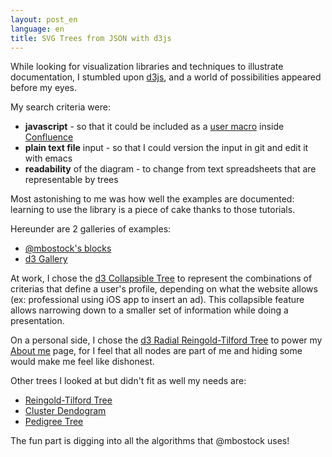 ```yaml
---
layout: post_en
language: en
title: SVG Trees from JSON with d3js
---
```

While looking for visualization libraries and techniques to illustrate documentation, I stumbled upon [d3js](http://www.d3js.org), and a world of possibilities appeared before my eyes.

My search criteria were:

* **javascript** - so that it could be included as a [user macro](https://confluence.atlassian.com/display/DOC/Writing+User+Macros) inside [Confluence](https://confluence.atlassian.com/)
* **plain text file** input - so that I could version the input in git and edit it with emacs
* **readability** of the diagram - to change from text spreadsheets that are representable by trees 

Most astonishing to me was how well the examples are documented: learning to use the library is a piece of cake thanks to those tutorials.

Hereunder are 2 galleries of examples:

* [@mbostock's blocks](http://bl.ocks.org/mbostock)
* [d3 Gallery](https://github.com/mbostock/d3/wiki/Gallery#visual-index)

At work, I chose the [d3 Collapsible Tree](http://bl.ocks.org/mbostock/4339083) to represent the combinations of criterias that define a user's profile, depending on what the website allows (ex: professional using iOS app to insert an ad). This collapsible feature allows narrowing down to a smaller set of information while doing a presentation.

On a personal side, I chose the [d3 Radial Reingold-Tilford Tree](http://bl.ocks.org/mbostock/4063550) to power my [About me](/dev/about_me) page, for I feel that all nodes are part of me and hiding some would make me feel like dishonest.

Other trees I looked at but didn't fit as well my needs are:

* [Reingold-Tilford Tree](http://bl.ocks.org/mbostock/4063550)
* [Cluster Dendogram](http://bl.ocks.org/mbostock/4063570)
* [Pedigree Tree](http://bl.ocks.org/mbostock/2966094)

The fun part is digging into all the algorithms that @mbostock uses!
